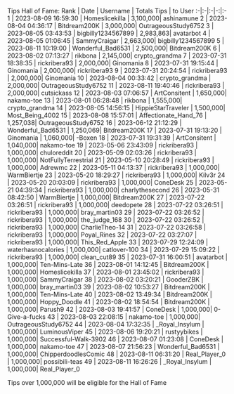 Tips Hall of Fame:
Rank | Date | Username | Totals Tips | to User
:-|:-|:-|-:|:-
1 | 2023-08-09 16:59:30 | Homeslicekilla | 3,100,000| ashinamune
2 | 2023-08-04 04:36:17 | Bitdream200K | 3,000,000| OutrageousStudy6752
3 | 2023-08-05 03:43:53 | bigbilly1234567899 | 2,983,863| avatarbot
4 | 2023-08-05 01:06:45 | SammyCraigar | 2,663,000| bigbilly1234567899
5 | 2023-08-11 10:19:00 | Wonderful_Bad6531 | 2,500,000| Bitdream200K
6 | 2023-08-02 07:13:27 | rikbona | 2,145,000| crypto_grandma
7 | 2023-07-31 18:38:35 | rickribera93 | 2,000,000| Ginomania
8 | 2023-07-31 19:15:44 | Ginomania | 2,000,000| rickribera93
9 | 2023-07-31 20:24:54 | rickribera93 | 2,000,000| Ginomania
10 | 2023-08-04 00:33:42 | crypto_grandma | 2,000,000| OutrageousStudy6752
11 | 2023-08-11 19:40:46 | rickribera93 | 2,000,000| cutsickass
12 | 2023-08-03 07:06:57 | ArtConsitent | 1,650,000| nakamo-toe
13 | 2023-08-01 06:28:48 | rikbona | 1,555,000| crypto_grandma
14 | 2023-08-05 14:56:15 | HippieStarTraveler | 1,500,000| Most_Being_4002
15 | 2023-08-08 15:57:01 | Affectionate_Hand_76 | 1,257,038| OutrageousStudy6752
16 | 2023-06-12 21:12:29 | Wonderful_Bad6531 | 1,250,069| Bitdream200K
17 | 2023-07-31 19:13:20 | Ginomania | 1,060,000| -Boxen
18 | 2023-07-31 19:31:39 | ArtConsitent | 1,040,000| nakamo-toe
19 | 2023-05-06 23:43:09 | rickribera93 | 1,000,000| chuloreddit
20 | 2023-05-09 02:03:26 | rickribera93 | 1,000,000| NotFullyTerrestrial
21 | 2023-05-10 20:28:49 | rickribera93 | 1,000,000| Adrewmc
22 | 2023-05-11 04:13:37 | rickribera93 | 1,000,000| WarmBiertje
23 | 2023-05-20 18:29:27 | rickribera93 | 1,000,000| Kilv3r
24 | 2023-05-20 20:03:09 | rickribera93 | 1,000,000| ConeDesk
25 | 2023-05-21 04:39:34 | rickribera93 | 1,000,000| charlythesecond
26 | 2023-05-31 08:42:50 | WarmBiertje | 1,000,000| Bitdream200K
27 | 2023-07-22 03:26:51 | rickribera93 | 1,000,000| deedopete
28 | 2023-07-22 03:26:51 | rickribera93 | 1,000,000| bray_martin03
29 | 2023-07-22 03:26:52 | rickribera93 | 1,000,000| the_judge_168
30 | 2023-07-22 03:26:52 | rickribera93 | 1,000,000| CharlieTheo-14
31 | 2023-07-22 03:26:58 | rickribera93 | 1,000,000| Poyal_Rines
32 | 2023-07-22 03:27:07 | rickribera93 | 1,000,000| This_Red_Apple
33 | 2023-07-29 12:24:09 | waterhasnocalories | 1,000,000| catlover-100
34 | 2023-07-29 15:09:22 | rickribera93 | 1,000,000| clean_cut89
35 | 2023-07-31 16:00:51 | avatarbot | 1,000,000| Ten-Mins-Late
36 | 2023-08-01 14:12:45 | Bitdream200K | 1,000,000| Homeslicekilla
37 | 2023-08-01 23:45:02 | rickribera93 | 1,000,000| SammyCraigar
38 | 2023-08-02 03:20:21 | GooderZBK | 1,000,000| bray_martin03
39 | 2023-08-02 10:53:27 | Bitdream200K | 1,000,000| Ten-Mins-Late
40 | 2023-08-02 13:49:34 | Bitdream200K | 1,000,000| Hoppy_Doodle
41 | 2023-08-02 18:54:54 | Bitdream200K | 1,000,000| Parush9
42 | 2023-08-03 19:41:57 | ConeDesk | 1,000,000| 0-Give-a-fucks
43 | 2023-08-03 22:08:15 | nakamo-toe | 1,000,000| OutrageousStudy6752
44 | 2023-08-04 17:32:35 | _Royal_Insylum | 1,000,000| LuminousViper
45 | 2023-08-06 19:20:21 | rustyybikes | 1,000,000| Successful-Walk-3902
46 | 2023-08-07 01:23:08 | ConeDesk | 1,000,000| nakamo-toe
47 | 2023-08-07 21:56:23 | Wonderful_Bad6531 | 1,000,000| ChipperdoodlesComic
48 | 2023-08-11 06:31:20 | Real_Player_0 | 1,000,000| possibili-teas
49 | 2023-08-11 16:26:26 | _Royal_Insylum | 1,000,000| Real_Player_0

Tips over 1,000,000 will be eligible for the Hall of Fame
